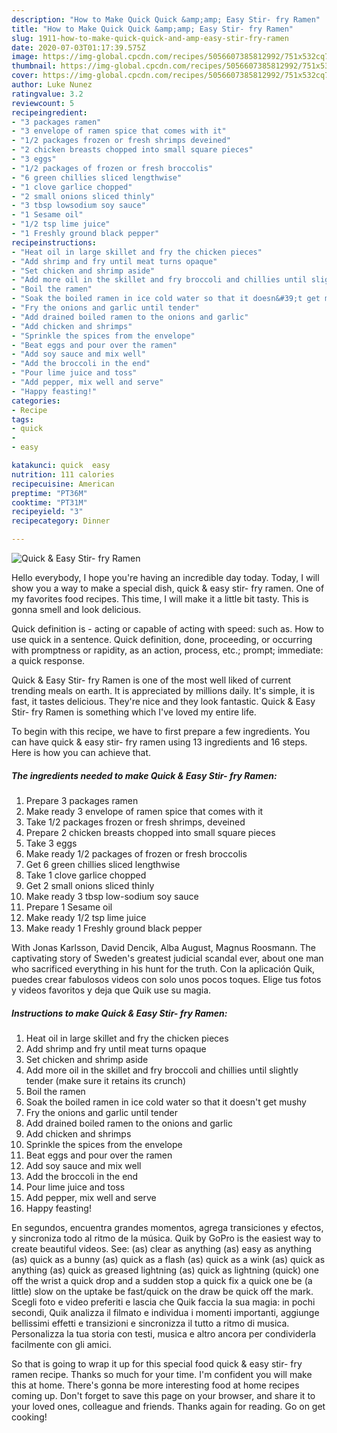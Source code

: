```yaml
---
description: "How to Make Quick Quick &amp;amp; Easy Stir- fry Ramen"
title: "How to Make Quick Quick &amp;amp; Easy Stir- fry Ramen"
slug: 1911-how-to-make-quick-quick-and-amp-easy-stir-fry-ramen
date: 2020-07-03T01:17:39.575Z
image: https://img-global.cpcdn.com/recipes/5056607385812992/751x532cq70/quick-easy-stir-fry-ramen-recipe-main-photo.jpg
thumbnail: https://img-global.cpcdn.com/recipes/5056607385812992/751x532cq70/quick-easy-stir-fry-ramen-recipe-main-photo.jpg
cover: https://img-global.cpcdn.com/recipes/5056607385812992/751x532cq70/quick-easy-stir-fry-ramen-recipe-main-photo.jpg
author: Luke Nunez
ratingvalue: 3.2
reviewcount: 5
recipeingredient:
- "3 packages ramen"
- "3 envelope of ramen spice that comes with it"
- "1/2 packages frozen or fresh shrimps deveined"
- "2 chicken breasts chopped into small square pieces"
- "3 eggs"
- "1/2 packages of frozen or fresh broccolis"
- "6 green chillies sliced lengthwise"
- "1 clove garlice chopped"
- "2 small onions sliced thinly"
- "3 tbsp lowsodium soy sauce"
- "1 Sesame oil"
- "1/2 tsp lime juice"
- "1 Freshly ground black pepper"
recipeinstructions:
- "Heat oil in large skillet and fry the chicken pieces"
- "Add shrimp and fry until meat turns opaque"
- "Set chicken and shrimp aside"
- "Add more oil in the skillet and fry broccoli and chillies until slightly tender (make sure it retains its crunch)"
- "Boil the ramen"
- "Soak the boiled ramen in ice cold water so that it doesn&#39;t get mushy"
- "Fry the onions and garlic until tender"
- "Add drained boiled ramen to the onions and garlic"
- "Add chicken and shrimps"
- "Sprinkle the spices from the envelope"
- "Beat eggs and pour over the ramen"
- "Add soy sauce and mix well"
- "Add the broccoli in the end"
- "Pour lime juice and toss"
- "Add pepper, mix well and serve"
- "Happy feasting!"
categories:
- Recipe
tags:
- quick
- 
- easy

katakunci: quick  easy 
nutrition: 111 calories
recipecuisine: American
preptime: "PT36M"
cooktime: "PT31M"
recipeyield: "3"
recipecategory: Dinner

---
```



![Quick &amp; Easy Stir- fry Ramen](https://img-global.cpcdn.com/recipes/5056607385812992/751x532cq70/quick-easy-stir-fry-ramen-recipe-main-photo.jpg)

Hello everybody, I hope you're having an incredible day today. Today, I will show you a way to make a special dish, quick &amp; easy stir- fry ramen. One of my favorites food recipes. This time, I will make it a little bit tasty. This is gonna smell and look delicious.

Quick definition is - acting or capable of acting with speed: such as. How to use quick in a sentence. Quick definition, done, proceeding, or occurring with promptness or rapidity, as an action, process, etc.; prompt; immediate: a quick response.

Quick &amp; Easy Stir- fry Ramen is one of the most well liked of current trending meals on earth. It is appreciated by millions daily. It's simple, it is fast, it tastes delicious. They're nice and they look fantastic. Quick &amp; Easy Stir- fry Ramen is something which I've loved my entire life.


To begin with this recipe, we have to first prepare a few ingredients. You can have quick &amp; easy stir- fry ramen using 13 ingredients and 16 steps. Here is how you can achieve that.

<!--inarticleads1-->

##### The ingredients needed to make Quick &amp; Easy Stir- fry Ramen:

1. Prepare 3 packages ramen
1. Make ready 3 envelope of ramen spice that comes with it
1. Take 1/2 packages frozen or fresh shrimps, deveined
1. Prepare 2 chicken breasts chopped into small square pieces
1. Take 3 eggs
1. Make ready 1/2 packages of frozen or fresh broccolis
1. Get 6 green chillies sliced lengthwise
1. Take 1 clove garlice chopped
1. Get 2 small onions sliced thinly
1. Make ready 3 tbsp low-sodium soy sauce
1. Prepare 1 Sesame oil
1. Make ready 1/2 tsp lime juice
1. Make ready 1 Freshly ground black pepper


With Jonas Karlsson, David Dencik, Alba August, Magnus Roosmann. The captivating story of Sweden&#39;s greatest judicial scandal ever, about one man who sacrificed everything in his hunt for the truth. Con la aplicación Quik, puedes crear fabulosos videos con solo unos pocos toques. Elige tus fotos y videos favoritos y deja que Quik use su magia. 

<!--inarticleads2-->

##### Instructions to make Quick &amp; Easy Stir- fry Ramen:

1. Heat oil in large skillet and fry the chicken pieces
1. Add shrimp and fry until meat turns opaque
1. Set chicken and shrimp aside
1. Add more oil in the skillet and fry broccoli and chillies until slightly tender (make sure it retains its crunch)
1. Boil the ramen
1. Soak the boiled ramen in ice cold water so that it doesn&#39;t get mushy
1. Fry the onions and garlic until tender
1. Add drained boiled ramen to the onions and garlic
1. Add chicken and shrimps
1. Sprinkle the spices from the envelope
1. Beat eggs and pour over the ramen
1. Add soy sauce and mix well
1. Add the broccoli in the end
1. Pour lime juice and toss
1. Add pepper, mix well and serve
1. Happy feasting!


En segundos, encuentra grandes momentos, agrega transiciones y efectos, y sincroniza todo al ritmo de la música. Quik by GoPro is the easiest way to create beautiful videos. See: (as) clear as anything (as) easy as anything (as) quick as a bunny (as) quick as a flash (as) quick as a wink (as) quick as anything (as) quick as greased lightning (as) quick as lightning (quick) one off the wrist a quick drop and a sudden stop a quick fix a quick one be (a little) slow on the uptake be fast/quick on the draw be quick off the mark. Scegli foto e video preferiti e lascia che Quik faccia la sua magia: in pochi secondi, Quik analizza il filmato e individua i momenti importanti, aggiunge bellissimi effetti e transizioni e sincronizza il tutto a ritmo di musica. Personalizza la tua storia con testi, musica e altro ancora per condividerla facilmente con gli amici. 

So that is going to wrap it up for this special food quick &amp; easy stir- fry ramen recipe. Thanks so much for your time. I'm confident you will make this at home. There's gonna be more interesting food at home recipes coming up. Don't forget to save this page on your browser, and share it to your loved ones, colleague and friends. Thanks again for reading. Go on get cooking!
